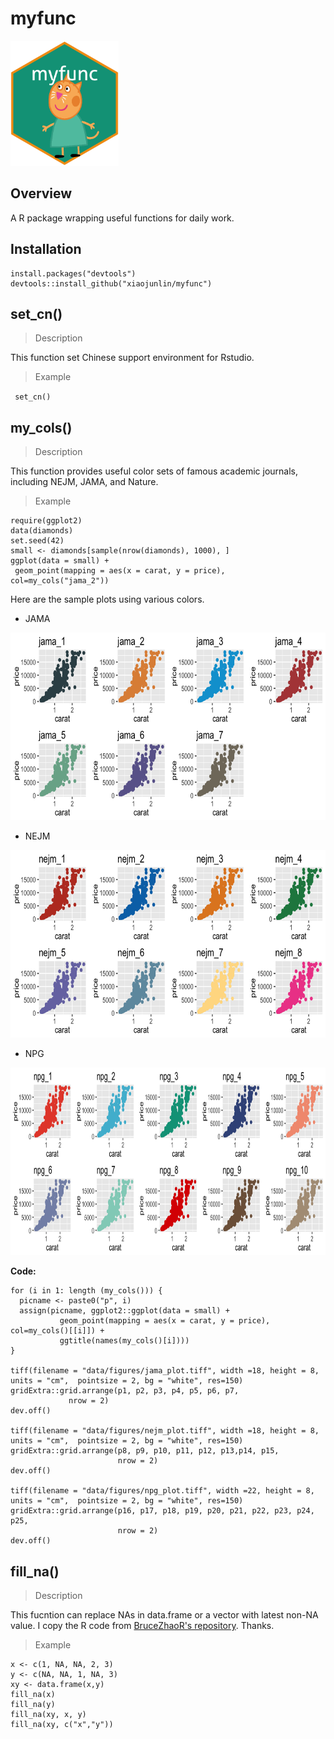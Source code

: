 # myfunc
<img src="data/sticker/myfuncSticker.png" height="200"/>

## Overview
A R package wrapping useful functions for daily work.

## Installation 

```
install.packages("devtools")
devtools::install_github("xiaojunlin/myfunc")
```

## set_cn()

> Description

This function set Chinese support environment for Rstudio.

> Example

` set_cn()`

## my_cols()

> Description 

This function provides useful color sets of famous academic journals, including NEJM, JAMA, and Nature.

> Example

```
require(ggplot2)
data(diamonds)
set.seed(42)
small <- diamonds[sample(nrow(diamonds), 1000), ]
ggplot(data = small) +
 geom_point(mapping = aes(x = carat, y = price), col=my_cols("jama_2"))
```

Here are the sample plots using various colors.

- JAMA 

<img src="data/figures/jama_plot.tiff" height="300"/>

- NEJM

<img src="data/figures/nejm_plot.tiff" height="300"/>

- NPG

<img src="data/figures/npg_plot.tiff" height="300"/>

**Code:**

```
for (i in 1: length (my_cols())) {
  picname <- paste0("p", i)
  assign(picname, ggplot2::ggplot(data = small) +
           geom_point(mapping = aes(x = carat, y = price), col=my_cols()[[i]]) +
           ggtitle(names(my_cols()[i])))
}

tiff(filename = "data/figures/jama_plot.tiff", width =18, height = 8, units = "cm",  pointsize = 2, bg = "white", res=150)
gridExtra::grid.arrange(p1, p2, p3, p4, p5, p6, p7,  
             nrow = 2)
dev.off()

tiff(filename = "data/figures/nejm_plot.tiff", width =18, height = 8, units = "cm",  pointsize = 2, bg = "white", res=150)
gridExtra::grid.arrange(p8, p9, p10, p11, p12, p13,p14, p15,  
                        nrow = 2)
dev.off()

tiff(filename = "data/figures/npg_plot.tiff", width =22, height = 8, units = "cm",  pointsize = 2, bg = "white", res=150)
gridExtra::grid.arrange(p16, p17, p18, p19, p20, p21, p22, p23, p24, p25,  
                        nrow = 2)
dev.off()
```

## fill_na()

> Description 

This fucntion can replace NAs in data.frame or a vector with latest non-NA value. I copy the R code from [BruceZhaoR's repository](https://github.com/BruceZhaoR/R_Problems/blob/master/Handle-NA-Problems/fill_na.R). Thanks.

> Example

```
x <- c(1, NA, NA, 2, 3)
y <- c(NA, NA, 1, NA, 3)
xy <- data.frame(x,y)
fill_na(x)
fill_na(y)
fill_na(xy, x, y)
fill_na(xy, c("x","y"))
```
